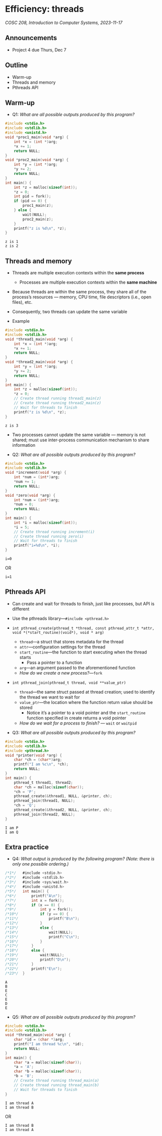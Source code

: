 # Efficiency: threads
_COSC 208, Introduction to Computer Systems, 2023-11-17_

## Announcements
* Project 4 due Thurs, Dec 7

## Outline
* Warm-up
* Threads and memory
* Pthreads API

## Warm-up

* Q1: _What are all possible outputs produced by this program?_


```c
#include <stdio.h>
#include <stdlib.h>
#include <unistd.h>
void *proc1_main(void *arg) {
    int *x = (int *)arg;
    *x += 1;
    return NULL;
}
void *proc2_main(void *arg) {
    int *y = (int *)arg;
    *y += 2;
    return NULL;
}
int main() {
    int *z = malloc(sizeof(int));
    *z = 0;
    int pid = fork();
    if (pid == 0) {
        proc1_main(z);
    } else {
        wait(NULL);
        proc2_main(z);
    }
    printf("z is %d\n", *z);
}
```

    z is 1
    z is 2


## Threads and memory

* Threads are multiple execution contexts within the **same process**
    * Processes are multiple execution contexts within the **same machine**
* Because threads are within the same process, they share all of the process’s resources — memory, CPU time, file descriptors (i.e., open files), etc.
* Consequently, two threads can update the same variable

* Example


```c
#include <stdio.h>
#include <stdlib.h>
void *thread1_main(void *arg) {
    int *x = (int *)arg;
    *x += 1;
    return NULL;
}
void *thread2_main(void *arg) {
    int *y = (int *)arg;
    *y += 2;
    return NULL;
}
int main() {
    int *z = malloc(sizeof(int));
    *z = 0;
    // Create thread running thread1_main(z)
    // Create thread running thread2_main(z)
    // Wait for threads to finish
    printf("z is %d\n", *z);
}
```

```
z is 3
```

* Two processes cannot update the same variable — memory is not shared; must use inter-process communication mechanism to share information

* Q2: _What are all possible outputs produced by this program?_


```c
#include <stdio.h>
#include <stdlib.h>
void *increment(void *arg) {
    int *num = (int*)arg;
    *num += 1;
    return NULL;
}
void *zero(void *arg) {
    int *num = (int*)arg;
    *num = 0;
    return NULL;
}
int main() {
    int *i = malloc(sizeof(int));
    *i = 5;
    // Create thread running increment(i)
    // Create thread running zero(i)
    // Wait for threads to finish
    printf("i=%d\n", *i);
}
```

```
i=0
```
OR
```
i=1
```

## Pthreads API

* Can create and wait for threads to finish, just like processes, but API is different
* Use the pthreads library—`#include <pthread.h>`
* `int pthread_create(pthread_t *thread, const pthread_attr_t *attr, void *(*start_routine)(void*), void * arg)`
    * `thread`—a struct that stores metadata for the thread
    * `attr`—configuration settings for the thread
    * `start_routine`—the function to start executing when the thread starts
        * Pass a pointer to a function
    * `arg`—an argument passed to the aforementioned function
    * _How do we create a new process?_—`fork`
* `int pthread_join(pthread_t thread, void **value_ptr)`
    * `thread`—the same struct passed at thread creation; used to identify the thread we want to wait for
    * `value_ptr`—the location where the function return value should be stored
        * Notice it’s a pointer to a void pointer and the `start_routine` function specified in create returns a void pointer
    * _How do we wait for a process to finish?_ — `wait` or `waitpid`

* Q3: _What are all possible outputs produced by this program?_


```c
#include <stdio.h>
#include <stdlib.h>
#include <pthread.h>
void *printer(void *arg) {
    char *ch = (char*)arg;
    printf("I am %c\n", *ch);
    return NULL;
}
int main() {
    pthread_t thread1, thread2;
    char *ch = malloc(sizeof(char));
    *ch = 'P';
    pthread_create(&thread1, NULL, &printer, ch);
    pthread_join(thread1, NULL);
    *ch = 'Q';
    pthread_create(&thread2, NULL, &printer, ch);
    pthread_join(thread2, NULL);
}
```

    I am P
    I am Q


## Extra practice

* Q4: _What output is produced by the following program? (Note: there is only one possible ordering.)_


```c
/*1*/   #include <stdio.h>
/*2*/   #include <stdlib.h>
/*3*/   #include <sys/wait.h>
/*4*/   #include <unistd.h>
/*5*/   int main() {
/*6*/       printf("A\n");
/*7*/       int x = fork();
/*8*/       if (x == 0) {
/*9*/           int y = fork();
/*10*/          if (y == 0) {
/*11*/              printf("B\n");
/*12*/          }
/*13*/          else {
/*14*/              wait(NULL);
/*15*/              printf("C\n");
/*16*/          }
/*17*/      }
/*18*/      else {
/*19*/          wait(NULL);
/*20*/          printf("D\n");
/*21*/      }
/*22*/      printf("E\n");
/*23*/  }
```

    A
    B
    E
    C
    E
    D
    E


* Q5: _What are all possible outputs produced by this program?_


```c
#include <stdio.h>
#include <stdlib.h>
void *thread_main(void *arg) {
    char *id = (char *)arg;
    printf("I am thread %c\n", *id);
    return NULL;
}
int main() {
    char *a = malloc(sizeof(char));
    *a = 'A';
    char *b = malloc(sizeof(char));
    *b = 'B';
    // Create thread running thread_main(a)
    // Create thread running thread_main(b)
    // Wait for threads to finish
}
```

```
I am thread A
I am thread B
```
OR
```
I am thread B
I am thread A
```
